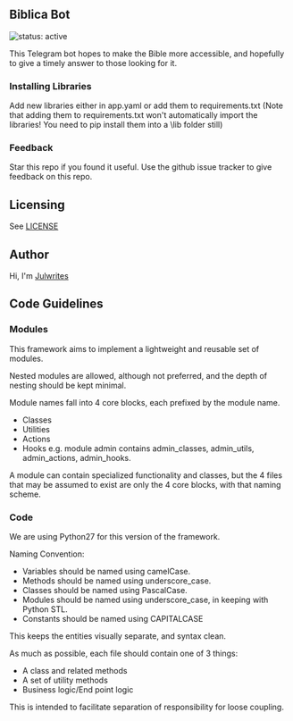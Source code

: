 ## Biblica Bot

![status: active](https://img.shields.io/badge/status-active-green.svg)

This Telegram bot hopes to make the Bible more accessible, and hopefully to give a timely answer to those looking for it. 

### Installing Libraries
Add new libraries either in app.yaml or add them to requirements.txt (Note that adding them to requirements.txt won't automatically import the libraries! You need to pip install them into a \lib folder still)

### Feedback
Star this repo if you found it useful. Use the github issue tracker to give
feedback on this repo.

## Licensing
See [LICENSE](LICENSE)

## Author
Hi, I'm [Julwrites](http://www.tehj.org)

## Code Guidelines

### Modules
This framework aims to implement a lightweight and reusable set of modules. 

Nested modules are allowed, although not preferred, and the depth of nesting should be kept minimal. 

Module names fall into 4 core blocks, each prefixed by the module name.
* Classes
* Utilities
* Actions
* Hooks
e.g. module admin contains admin_classes, admin_utils, admin_actions, admin_hooks. 

A module can contain specialized functionality and classes, but the 4 files that may be assumed to exist are only the 4 core blocks, with that naming scheme. 

### Code
We are using Python27 for this version of the framework.

Naming Convention:
* Variables should be named using camelCase.
* Methods should be named using underscore_case.
* Classes should be named using PascalCase.
* Modules should be named using underscore_case, in keeping with Python STL.
* Constants should be named using CAPITALCASE

This keeps the entities visually separate, and syntax clean.

As much as possible, each file should contain one of 3 things:
* A class and related methods
* A set of utility methods
* Business logic/End point logic

This is intended to facilitate separation of responsibility for loose coupling. 

